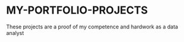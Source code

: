 # MY-PORTFOLIO-PROJECTS
These projects are a proof of my competence and hardwork as a data analyst 
